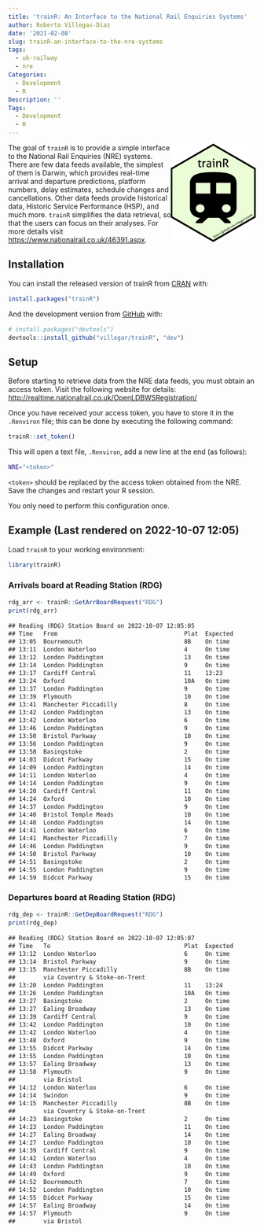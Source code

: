 ```yaml
---
title: 'trainR: An Interface to the National Rail Enquiries Systems'
author: Roberto Villegas-Diaz
date: '2021-02-08'
slug: trainR-an-interface-to-the-nre-systems
tags:
  - uk-railway
  - nre
Categories:
  - Development
  - R
Description: ''
Tags:
  - Development
  - R
---
```


<img src="https://raw.githubusercontent.com/villegar/trainR/main/inst/images/logo.png" alt="logo" align="right" height=200px/>

The goal of `trainR` is to provide a simple interface to the 
National Rail Enquiries (NRE) systems. There are few data feeds 
available, the simplest of them is Darwin, which provides real-time 
arrival and departure predictions, platform numbers, delay estimates, 
schedule changes and cancellations. Other data feeds provide historical 
data, Historic Service Performance (HSP), and much more. `trainR` 
simplifies the data retrieval, so that the users can focus on their 
analyses. For more details visit 
https://www.nationalrail.co.uk/46391.aspx.

## Installation

You can install the released version of trainR from [CRAN](https://CRAN.R-project.org) with:

``` r
install.packages("trainR")
```

And the development version from [GitHub](https://github.com/) with:

``` r
# install.packages("devtools")
devtools::install_github("villegar/trainR", "dev")
```

## Setup
Before starting to retrieve data from the NRE data feeds, you must obtain an access token. 
Visit the following website for details: http://realtime.nationalrail.co.uk/OpenLDBWSRegistration/

Once you have received your access token, you have to store it in the `.Renviron` file; this can be 
done by executing the following command:


```r
trainR::set_token()
```

This will open a text file, `.Renviron`, add a new line at the end (as follows):

```bash
NRE="<token>"
```

`<token>` should be replaced by the access token obtained from the NRE. Save the changes and restart 
your R session.

You only need to perform this configuration once.

## Example (Last rendered on 2022-10-07 12:05)

Load `trainR` to your working environment:

```r
library(trainR)
```

### Arrivals board at Reading Station (RDG)


```r
rdg_arr <- trainR::GetArrBoardRequest("RDG")
print(rdg_arr)
```

```
## Reading (RDG) Station Board on 2022-10-07 12:05:05
## Time   From                                    Plat  Expected
## 13:05  Bournemouth                             8B    On time
## 13:11  London Waterloo                         4     On time
## 13:12  London Paddington                       13    On time
## 13:14  London Paddington                       9     On time
## 13:17  Cardiff Central                         11    13:23
## 13:24  Oxford                                  10A   On time
## 13:37  London Paddington                       9     On time
## 13:39  Plymouth                                10    On time
## 13:41  Manchester Piccadilly                   8     On time
## 13:42  London Paddington                       13    On time
## 13:42  London Waterloo                         6     On time
## 13:46  London Paddington                       9     On time
## 13:50  Bristol Parkway                         10    On time
## 13:56  London Paddington                       9     On time
## 13:58  Basingstoke                             2     On time
## 14:03  Didcot Parkway                          15    On time
## 14:09  London Paddington                       14    On time
## 14:11  London Waterloo                         4     On time
## 14:14  London Paddington                       9     On time
## 14:20  Cardiff Central                         11    On time
## 14:24  Oxford                                  10    On time
## 14:37  London Paddington                       9     On time
## 14:40  Bristol Temple Meads                    10    On time
## 14:40  London Paddington                       14    On time
## 14:41  London Waterloo                         6     On time
## 14:41  Manchester Piccadilly                   7     On time
## 14:46  London Paddington                       9     On time
## 14:50  Bristol Parkway                         10    On time
## 14:51  Basingstoke                             2     On time
## 14:55  London Paddington                       9     On time
## 14:59  Didcot Parkway                          15    On time
```

### Departures board at Reading Station (RDG)


```r
rdg_dep <- trainR::GetDepBoardRequest("RDG")
print(rdg_dep)
```

```
## Reading (RDG) Station Board on 2022-10-07 12:05:07
## Time   To                                      Plat  Expected
## 13:12  London Waterloo                         6     On time
## 13:14  Bristol Parkway                         9     On time
## 13:15  Manchester Piccadilly                   8B    On time
##        via Coventry & Stoke-on-Trent           
## 13:20  London Paddington                       11    13:24
## 13:26  London Paddington                       10A   On time
## 13:27  Basingstoke                             2     On time
## 13:27  Ealing Broadway                         13    On time
## 13:39  Cardiff Central                         9     On time
## 13:42  London Paddington                       10    On time
## 13:42  London Waterloo                         4     On time
## 13:48  Oxford                                  9     On time
## 13:55  Didcot Parkway                          14    On time
## 13:55  London Paddington                       10    On time
## 13:57  Ealing Broadway                         13    On time
## 13:58  Plymouth                                9     On time
##        via Bristol                             
## 14:12  London Waterloo                         6     On time
## 14:14  Swindon                                 9     On time
## 14:15  Manchester Piccadilly                   8B    On time
##        via Coventry & Stoke-on-Trent           
## 14:23  Basingstoke                             2     On time
## 14:23  London Paddington                       11    On time
## 14:27  Ealing Broadway                         14    On time
## 14:27  London Paddington                       10    On time
## 14:39  Cardiff Central                         9     On time
## 14:42  London Waterloo                         4     On time
## 14:43  London Paddington                       10    On time
## 14:49  Oxford                                  9     On time
## 14:52  Bournemouth                             7     On time
## 14:52  London Paddington                       10    On time
## 14:55  Didcot Parkway                          15    On time
## 14:57  Ealing Broadway                         14    On time
## 14:57  Plymouth                                9     On time
##        via Bristol
```

